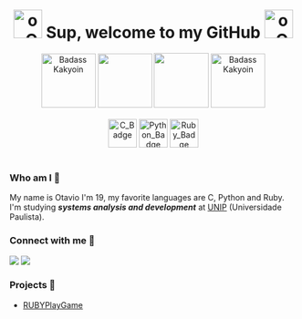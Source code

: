 <h1 align="center">
  <img src="https://i.pinimg.com/originals/aa/44/f4/aa44f4209b78579b5c56f9cd36d6d790.gif" height="50em" width="50em" alt="o_O"/>   
  <b>Sup, welcome to my GitHub </b>
  <img src="https://c.tenor.com/5C811jOACN4AAAAj/cute-dog.gif" height="50em" width="50em" alt="o_O"/> 
</h1>

<div align="center">
  <img src="https://c.tenor.com/C-S8dtjO6EcAAAAC/jojos-bizarre-adventures-jjba.gif" height="95em" width="95em" alt="Badass Kakyoin"/> 
  <img height="95em" src="https://github-readme-stats.vercel.app/api?username=otavioabreu27&show_icons=true&theme=tokyonight&include_all_commits=true&count_private=true"/>
  <img height="96em" src="https://github-readme-stats.vercel.app/api/top-langs/?username=otavioabreu27&layout=compact&langs_count=7&theme=tokyonight"/>
  <img src="https://c.tenor.com/C-S8dtjO6EcAAAAC/jojos-bizarre-adventures-jjba.gif" height="95em" width="95em" alt="Badass Kakyoin"/>
  <br></br>
  <img src="https://upload.wikimedia.org/wikipedia/commons/thumb/1/18/C_Programming_Language.svg/695px-C_Programming_Language.svg.png" 
  height="50px" widht="50px" alt="C_Badge"/>
  <img src="https://upload.wikimedia.org/wikipedia/commons/thumb/c/c3/Python-logo-notext.svg/1200px-Python-logo-notext.svg.png" height="50px" width="50px" alt="Python_Badge"/>
  <img src="https://www.demorodavel.com/wp-content/uploads/2019/09/ruby-logo.png" height="50px" width="50px" alt="Ruby_Badge"/>
  <br></br>
</div>

<p align="left"> 
</p>

### Who am I 🤔
My name is Otavio I'm 19, my favorite languages are C, Python and Ruby. I'm studying ***systems analysis and development*** at [UNIP](https://www.unip.br/) (Universidade Paulista).

### Connect with me 🤝
<div> 
  <a href = "mailto:otavio.abreu96@gmail.com"><img src="https://img.shields.io/badge/-Gmail-%23333?style=for-the-badge&logo=gmail&logoColor=white" target="_blank"></a>
  <a href="https://www.linkedin.com/in/o-abreu/" target="_blank"><img src="https://img.shields.io/badge/-LinkedIn-%230077B5?style=for-the-badge&logo=linkedin&logoColor=white" target="_blank"></a> 
</div>

### Projects 👀
- [RUBYPlayGame](https://github.com/otavioabreu27/RBpg)








  







